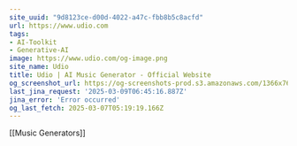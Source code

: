 ```yaml
---
site_uuid: "9d8123ce-d00d-4022-a47c-fbb8b5c8acfd"
url: https://www.udio.com
tags:
- AI-Toolkit
- Generative-AI
image: https://www.udio.com/og-image.png
site_name: Udio
title: Udio | AI Music Generator - Official Website
og_screenshot_url: https://og-screenshots-prod.s3.amazonaws.com/1366x768/80/false/4712dd8ae1e7383caffd8ec99bee7fb05175116ad55b504f1177d24ab60c8a4f.jpeg
last_jina_request: '2025-03-09T06:45:16.887Z'
jina_error: 'Error occurred'
og_last_fetch: 2025-03-07T05:19:19.166Z
---
```

[[Music Generators]]

